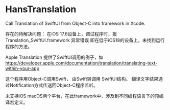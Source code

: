 # HansTranslation
Call Translation of SwiftUI from Object-C into framework in Xcode.

存在的待解决问题：
在iOS 17.6设备上，调试程序时，报Translation_SwiftUI.framework 异常错误
即在低于iOS18的设备上，未找到运行程序的方法。

Apple Translation 提供了SwiftUI调用的例子，如 https://developer.apple.com/documentation/translation/translating-text-within-your-app

这个程序用Object-C调用Swift， 由Swift转调用 SwiftUI结构。 翻译文字结果通过Notification方式传送回Object-C程序监听。

未支持iOS macOS两个平台，在此framework中，涉及到不同编程语言下的预编译宏定义。


